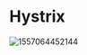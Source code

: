 # Hystrix

![1557064452144](C:\Users\luopeng\AppData\Roaming\Typora\typora-user-images\1557064452144.png)